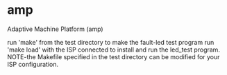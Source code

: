 amp
===

Adaptive Machine Platform (amp)

run 'make' from the test directory to make the fault-led test program
run 'make load' with the ISP connected to install and run the led_test program. 
NOTE-the Makefile specified in the test directory can be modified for your ISP configuration.
